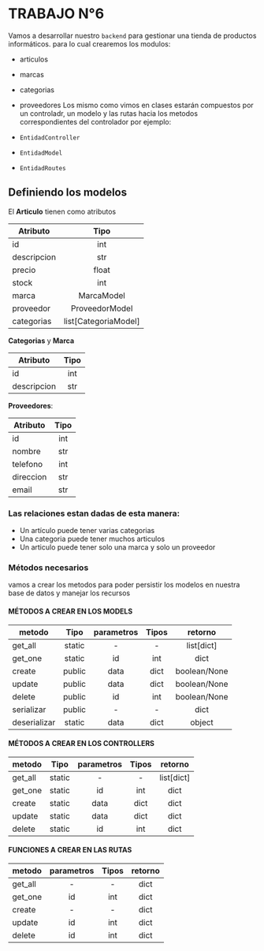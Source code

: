 # TRABAJO N°6

Vamos a desarrollar nuestro `backend` para gestionar una tienda de productos informáticos.
para lo cual crearemos los modulos:

- articulos
- marcas
- categorias
- proveedores
  Los mismo como vimos en clases estarán compuestos por un controladr, un modelo y las rutas hacia los metodos correspondientes del controlador por ejemplo:

- `EntidadController`
- `EntidadModel`
- `EntidadRoutes`

## Definiendo los modelos

El **Articulo** tienen como atributos

| Atributo    |      Tipo      |
| ----------- | :------------: |
| id          |      int       |
| descripcion |      str       |
| precio      |     float      |
| stock       |      int       |
| marca       |   MarcaModel   |
| proveedor   | ProveedorModel |
| categorias | list[CategoriaModel]|


**Categorias** y **Marca**

| Atributo    | Tipo |
| ----------- | :--: |
| id          | int  |
| descripcion | str  |

**Proveedores**:

| Atributo  | Tipo |
| --------- | :--: |
| id        | int  |
| nombre    | str  |
| telefono  | int  |
| direccion | str  |
| email     | str  |

### Las relaciones estan dadas de esta manera:

- Un artículo puede tener varias categorias
- Una categoria puede tener muchos articulos
- Un articulo puede tener solo una marca y solo un proveedor

### Métodos necesarios

vamos a crear los metodos para poder persistir los modelos en nuestra base de datos y manejar los recursos

#### MÉTODOS A CREAR EN LOS MODELS

| metodo       |  Tipo  | parametros | Tipos |   retorno    |
| ------------ | :----: | :--------: | :---: | :----------: |
| get_all      | static |     -      |   -   |  list[dict]  |
| get_one      | static |     id     |  int  |     dict     |
| create       | public |    data    | dict  | boolean/None |
| update       | public |    data    | dict  | boolean/None |
| delete       | public |     id     |  int  | boolean/None |
| serializar   | public |     -      |   -   |     dict     |
| deserializar | static |    data    | dict  |    object    |

#### MÉTODOS A CREAR EN LOS CONTROLLERS

| metodo  |  Tipo  | parametros | Tipos |  retorno   |
| ------- | :----: | :--------: | :---: | :--------: |
| get_all | static |     -      |   -   | list[dict] |
| get_one | static |     id     |  int  |    dict    |
| create  | static |    data    | dict  |    dict    |
| update  | static |    data    | dict  |    dict    |
| delete  | static |     id     |  int  |    dict    |

#### FUNCIONES A CREAR EN LAS RUTAS

| metodo  | parametros | Tipos | retorno |
| ------- | :--------: | :---: | :-----: |
| get_all |     -      |   -   |  dict   |
| get_one |     id     |  int  |  dict   |
| create  |     -      |   -   |  dict   |
| update  |     id     |  int  |  dict   |
| delete  |     id     |  int  |  dict   |

